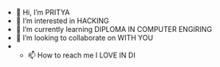 - 👋 Hi, I’m PRITYA
- 👀 I’m interested in HACKING
- 🌱 I’m currently learning DIPLOMA IN COMPUTER ENGIRING
- 💞️ I’m looking to collaborate on WITH YOU
- - 📫 How to reach me I LOVE IN DI

<!---
Pritesh21353/Pritesh21353 is a ✨ special ✨ repository because its `README.md` (this file) appears on your GitHub profile.
You can click the Preview link to take a look at your changes.
--->
